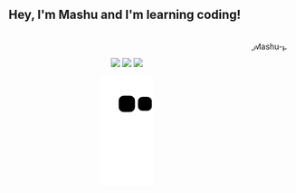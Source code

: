## Hey, I'm Mashu and I'm learning coding!
<div align="center">
 
<div style="display: inline_block"><br>
  
 
  <img align="right" alt="Mashu-pic" height="150" style="border-radius:50px;" src="https://cdn.discordapp.com/attachments/852891765190557717/1052433554799329360/download20221203005252.png">
</div>
  
  ##
 
<div> 
 
  <a href="https://instagram.com/mashuzx" target="_blank"><img src="https://img.shields.io/badge/-Instagram-%23E4405F?style=for-the-badge&logo=instagram&logoColor=white" target="_blank"></a>
 	<a href="https://www.twitch.tv/matheuswrld" target="_blank"><img src="https://img.shields.io/badge/Twitch-9146FF?style=for-the-badge&logo=twitch&logoColor=white" target="_blank"></a>
 <a href="https://discord.gg/aKA5yhWJrd" target="_blank"><img src="https://img.shields.io/badge/Discord-7289DA?style=for-the-badge&logo=discord&logoColor=white" target="_blank"></a> 
  
  ![Snake animation](https://github.com/rafaballerini/rafaballerini/blob/output/github-contribution-grid-snake.svg)
 
</div>
